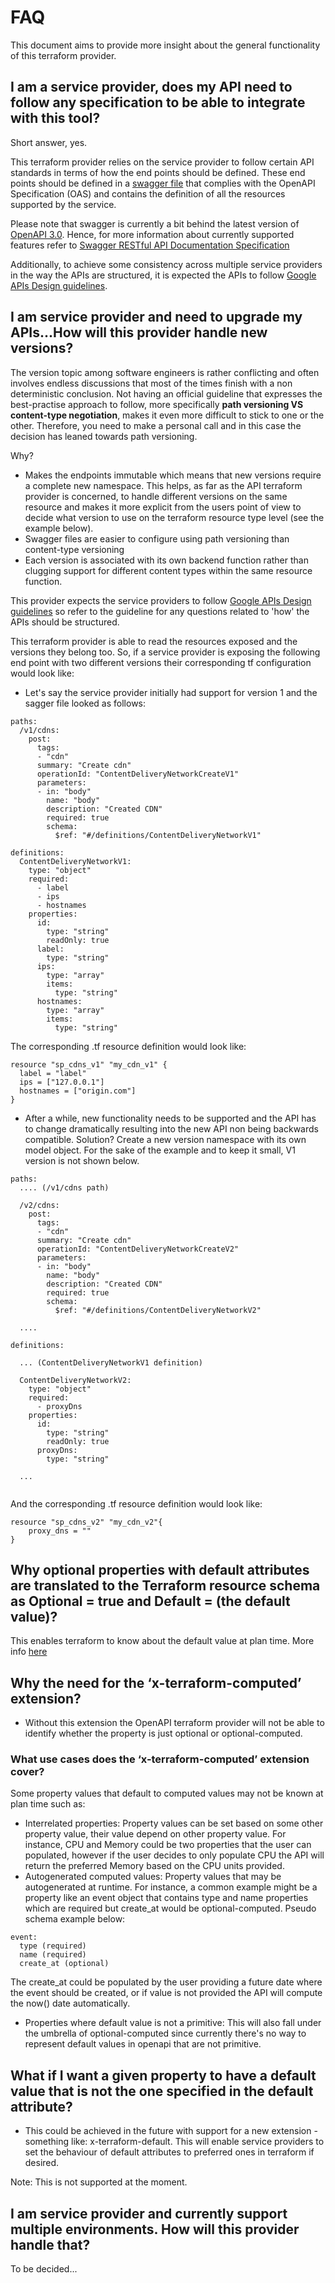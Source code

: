 # FAQ

This document aims to provide more insight about the general functionality of this terraform provider.
 
## <a name="howToIntegrate">I am a service provider, does my API need to follow any specification to be able to integrate with this tool?</a> 

Short answer, yes. 

This terraform provider relies on the service provider to follow certain API standards in terms of how the end points 
should be defined. These end points should be defined in a [swagger file](https://swagger.io/specification/) 
that complies with the OpenAPI Specification (OAS) and contains the definition of all the resources supported by the service. 

Please note that swagger is currently a bit behind the latest version of [OpenAPI 3.0](https://swagger.io/specification/#securitySchemeObject). 
Hence, for more information about currently supported features refer to 
[Swagger RESTful API Documentation Specification](https://github.com/OAI/OpenAPI-Specification/blob/master/versions/2.0.md) 

Additionally, to achieve some consistency across multiple service providers in the way the APIs are structured, it is expected 
the APIs to follow [Google APIs Design guidelines](https://cloud.google.com/apis/design/).

## <a name="versioning">I am service provider and need to upgrade my APIs...How will this provider handle new versions?</a>

The version topic among software engineers is rather conflicting and often involves endless discussions that most of 
the times finish with a non deterministic conclusion. Not having an official guideline that expresses the best-practise 
approach to follow, more specifically **path versioning VS content-type negotiation**, makes it even more difficult to
stick to one or the other. Therefore, you need to make a personal call and in this case the decision has leaned towards
path versioning.

Why?

- Makes the endpoints immutable which means that new versions require a complete new namespace. This helps, as far as the 
API terraform provider is concerned, to handle different versions on the same resource and makes it more explicit from
the users point of view to decide what version to use on the terraform resource type level (see the example below).
- Swagger files are easier to configure using path versioning than content-type versioning
- Each version is associated with its own backend function rather than clugging support for different content types within
the same resource function.
 
This provider expects the service providers to follow [Google APIs Design guidelines](https://cloud.google.com/apis/design/)
so refer to the guideline for any questions related to 'how' the APIs should be structured.

This terraform provider is able to read the resources exposed and the versions they belong too. So, if a service
provider is exposing the following end point with two different versions their corresponding tf configuration would look
like:

- Let's say the service provider initially had support for version 1 and the sagger file looked as follows:

```
paths:
  /v1/cdns:
    post:
      tags:
      - "cdn"
      summary: "Create cdn"
      operationId: "ContentDeliveryNetworkCreateV1"
      parameters:
      - in: "body"
        name: "body"
        description: "Created CDN"
        required: true
        schema:
          $ref: "#/definitions/ContentDeliveryNetworkV1"
    
definitions:
  ContentDeliveryNetworkV1:
    type: "object"
    required:
      - label
      - ips
      - hostnames
    properties:
      id:
        type: "string"
        readOnly: true
      label:
        type: "string"
      ips:
        type: "array"
        items:
          type: "string"
      hostnames:
        type: "array"
        items:
          type: "string"
```

The corresponding .tf resource definition would look like:

```
resource "sp_cdns_v1" "my_cdn_v1" {
  label = "label"
  ips = ["127.0.0.1"]
  hostnames = ["origin.com"]
}
```

- After a while, new functionality needs to be supported and the API has to change dramatically resulting into the new API
non being backwards compatible. Solution? Create a new version namespace with its own model object. For the sake of the 
example and to keep it small, V1 version is not shown below.

```
paths:
  .... (/v1/cdns path)
  
  /v2/cdns:
    post:
      tags:
      - "cdn"
      summary: "Create cdn"
      operationId: "ContentDeliveryNetworkCreateV2"
      parameters:
      - in: "body"
        name: "body"
        description: "Created CDN"
        required: true
        schema:
          $ref: "#/definitions/ContentDeliveryNetworkV2"
    
  ....
    
definitions:

  ... (ContentDeliveryNetworkV1 definition)

  ContentDeliveryNetworkV2:
    type: "object"
    required:
      - proxyDns
    properties:
      id:
        type: "string"
        readOnly: true
      proxyDns:
        type: "string"
        
  ...
  
```

And the corresponding .tf resource definition would look like:

```
resource "sp_cdns_v2" "my_cdn_v2"{
    proxy_dns = ""
}    
```

## <a name="optionalComputedProperties">Why optional properties with default attributes are translated to the Terraform resource schema as Optional = true and Default = (the default value)?</a>

This enables terraform to know about the default value at plan time. More info [here](https://github.com/hashicorp/terraform/issues/21278)

## <a name="xTerraformOptionalComputed">Why the need for the ‘x-terraform-computed’ extension?</a>

- Without this extension the OpenAPI terraform provider will not be able to identify whether the property is just optional or optional-computed.

### What use cases does the ‘x-terraform-computed’ extension cover?

Some property values that default to computed values may not be known at plan time such as:

- Interrelated properties: Property values can be set based on some other property value, their value depend on other property value. For instance, CPU and Memory could be two properties that the user can populated, however if the user decides to only populate CPU the API will return the preferred Memory based on the CPU units provided.
- Autogenerated computed values: Property values that may be autogenerated at runtime. For instance, a common example might be a property like an event object that contains type and name properties which are required but create_at would be optional-computed. Pseudo schema example below:

````
event:
  type (required)
  name (required)
  create_at (optional)
````
  
The create_at could be populated by the user providing a future date where the event should be created, or if value is not provided the API will compute the now() date automatically.

- Properties where default value is not a primitive: This will also fall under the umbrella of optional-computed since currently there's no way to represent default values in openapi that are not primitive.


## <a name="xTerraformOptionalComputed">What if I want a given property to have a default value that is not the one specified in the default attribute?</a>

- This could be achieved in the future with support for a new extension - something like: x-terraform-default. This will 
enable service providers to set the behaviour of default attributes to preferred ones in terraform if desired. 

Note: This is not supported at the moment.

## <a name="multipleEnvironments">I am service provider and currently support multiple environments. How will this provider handle that?</a>

To be decided...

